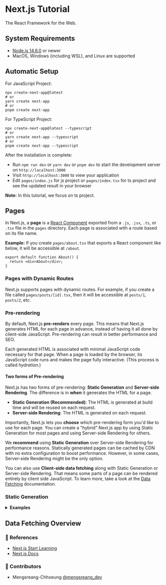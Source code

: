 # Next.js Tutorial

The React Framework for the Web.

## System Requirements

- [Node.js 14.6.0](https://nodejs.org) or newer
- MacOS, Windows (including WSL), and Linux are supported

## Automatic Setup

For JavaScript Project:

```shell
npx create-next-app@latest
# or
yarn create next-app
# or
pnpm create next-app
```

For TypeScript Project:

```shell
npx create-next-app@latest --typescript
# or
yarn create next-app --typescript
# or
pnpm create next-app --typescript
```

After the installation is complete:

- Run `npm run dev` or `yarn dev` or `pnpm dev` to start the development server on `http://localhost:3000`
- Visit `http://localhost:3000` to view your application
- Edit `pages/index.js` for js project or `pages/index.tsx` for ts project and see the updated result in your browser

**Note:** In this tutorial, we focus on ts project.

## Pages

In Next.js, a **page** is a [React Component](https://reactjs.org/docs/components-and-props.html) exported from a `.js`, `.jsx`, `.ts`, or `.tsx` file in the `pages` directory. Each page is associated with a route based on its file name.

**Example:** If you create `pages/about.tsx` that exports a React component like below, it will be accessible at `/about`.

```tsx
export default function About() {
  return <div>About</div>;
}
```

### Pages with Dynamic Routes

Next.js supports pages with dynamic routes. For example, if you create a file called `pages/posts/[id].tsx`, then it will be accessible at `posts/1`, `posts/2`, etc.

### Pre-rendering

By default, Next.js **pre-renders** every page. This means that Next.js generates HTML for each page in advance, instead of having it all done by client-side JavaScript. Pre-rendering can result in better performance and SEO.

Each generated HTML is associated with minimal JavaScript code necessary for that page. When a page is loaded by the browser, its JavaScript code runs and makes the page fully interactive. (This process is called _hydration_.)

#### Two forms of Pre-rendering

Next.js has two forms of pre-rendering: **Static Generation** and **Server-side Rendering**. The difference is in **when** it generates the HTML for a page.

- **Static Generation (Recommended)**: The HTML is generated at build time and will be reused on each request.
- **Server-side Rendering**: The HTML is generated on each request.

Importantly, Next.js lets you **choose** which pre-rendering form you'd like to use for each page. You can create a "hybrid" Next.js app by using Static Generation for most pages and using Server-side Rendering for others.

We **recommend** using **Static Generation** over Server-side Rendering for performance reasons. Statically generated pages can be cached by CDN with no extra configuration to boost performance. However, in some cases, Server-side Rendering might be the only option.

You can also use **Client-side data fetching** along with Static Generation or Server-side Rendering. That means some parts of a page can be rendered entirely by client side JavaScript. To learn more, take a look at the [Data Fetching](https://nextjs.org/docs/basic-features/data-fetching/client-side) documentation.

### Static Generation

<details>
    <summary><b>Examples</b></summary>
    <br>
    <ul>
        <li><a href="https://github.com/vercel/next.js/tree/canary/examples/cms-wordpress">WordPress Example</a> <a href="https://next-blog-wordpress.vercel.app">(Demo)</a></li>
        <li><a href="https://github.com/vercel/next.js/tree/canary/examples/blog-starter">Blog Starter using markdown files</a> <a href="https://next-blog-starter.vercel.app">(Demo)</a></li>
        <li><a href="https://github.com/vercel/next.js/tree/canary/examples/cms-datocms">DatoCMS Example</a> <a href="https://next-blog-datocms.vercel.app">(Demo)</a></li>
        <li><a href="https://github.com/vercel/next.js/tree/canary/examples/cms-takeshape">TakeShape Example</a> <a href="https://next-blog-takeshape.vercel.app">(Demo)</a></li>
        <li><a href="https://github.com/vercel/next.js/tree/canary/examples/cms-sanity">Sanity Example</a> <a href="https://next-blog-sanity.vercel.app/">(Demo)</a></li>
        <li><a href="https://github.com/vercel/next.js/tree/canary/examples/cms-prismic">Prismic Example</a> <a href="https://next-blog-prismic.vercel.app">(Demo)</a></li>
        <li><a href="https://github.com/vercel/next.js/tree/canary/examples/cms-contentful">Contentful Example</a> <a href="https://next-blog-contentful.vercel.app">(Demo)</a></li>
        <li><a href="https://github.com/vercel/next.js/tree/canary/examples/cms-strapi">Strapi Example</a> <a href="https://next-blog-strapi.vercel.app">(Demo)</a></li>
        <li><a href="https://github.com/vercel/next.js/tree/canary/examples/cms-prepr">Prepr Example</a> <a href="https://next-blog-prepr.vercel.app">(Demo)</a></li>
        <li><a href="https://github.com/vercel/next.js/tree/canary/examples/cms-agilitycms">Agility CMS Example</a> <a href="https://next-blog-agilitycms.vercel.app">(Demo)</a></li>
        <li><a href="https://github.com/vercel/next.js/tree/canary/examples/cms-cosmic">Cosmic Example</a> <a href="https://next-blog-cosmic.vercel.app">(Demo)</a></li>
        <li><a href="https://github.com/vercel/next.js/tree/canary/examples/cms-buttercms">ButterCMS Example</a> <a href="https://next-blog-buttercms.vercel.app">(Demo)</a></li>
        <li><a href="https://github.com/vercel/next.js/tree/canary/examples/cms-storyblok">Storyblok Example</a> <a href="https://next-blog-storyblok.vercel.app">(Demo)</a></li>
        <li><a href="https://github.com/vercel/next.js/tree/canary/examples/cms-graphcms">GraphCMS Example</a> <a href="https://next-blog-graphcms.vercel.app">(Demo)</a></li>
        <li><a href="https://github.com/vercel/next.js/tree/canary/examples/cms-kontent">Kontent Example</a> <a href="https://next-blog-kontent.vercel.app">(Demo)</a></li>
        <li><a href="https://github.com/vercel/next.js/tree/canary/examples/cms-builder-io">Builder.io Example</a> <a href="https://cms-builder-io.vercel.app">(Demo)</a></li>
        <li><a href="https://github.com/vercel/next.js/tree/canary/examples/cms-tina">TinaCMS Example</a> <a href="https://cms-tina-example.vercel.app">(Demo)</a></li>
        <li><a href="https://static-tweet.vercel.app">Static Tweet</a> <a href="https://static-tweet.vercel.app">(Demo)</a></li>
        <li><a href="https://github.com/vercel/next.js/tree/canary/examples/cms-enterspeed">Enterspeed Example</a> <a href="https://next-blog-demo.enterspeed.com">(Demo)</a></li>
    </ul>
</details>

## Data Fetching Overview

### 📜 References

- [Next.js Start Learning](https://nextjs.org/learn/foundations/about-nextjs?utm_source=next-site&utm_medium=homepage-cta&utm_campaign=next-website)
- [Next.js Docs](https://nextjs.org/docs)

### 🤝 Contributors

- Mengsreang-Chhoeung [@mengsreang_dev](https://twitter.com/mengsreang_dev)
